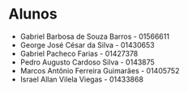 # Alunos

* Gabriel Barbosa de Souza Barros - 01566611
* George José César da Silva - 01430653
* Gabriel Pacheco Farias - 01427378
* Pedro Augusto Cardoso Silva - 0143875
* Marcos Antônio Ferreira Guimarães - 01405752
* Israel Allan Vilela Viegas - 01433868
